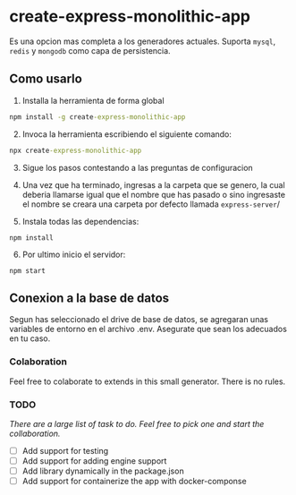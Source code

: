 # create-express-monolithic-app

Es una opcion mas completa a los generadores actuales. Suporta 
`mysql`, `redis` y `mongodb` como capa de persistencia.


## Como usarlo

1. Installa la herramienta de forma global

```cmd
npm install -g create-express-monolithic-app
```

2. Invoca la herramienta escribiendo el siguiente comando:

```cmd
npx create-express-monolithic-app
```

3. Sigue los pasos contestando a las preguntas de configuracion


4. Una vez que ha terminado, ingresas a la carpeta que se genero, la cual deberia llamarse igual que el nombre que has pasado o sino ingresaste el nombre se creara
una carpeta por defecto llamada `express-server`/

5. Instala todas las dependencias:

```
npm install
```

6. Por ultimo inicio el servidor:

```
npm start
```

## Conexion a la base de datos

Segun has seleccionado el drive de base de datos, se agregaran
unas variables de entorno en el archivo .env. Asegurate que sean 
los adecuados en tu caso.


### Colaboration

Feel free to colaborate to extends in this small generator. There is no rules.

### TODO

*There are a large list of task to do. Feel free to pick one and start the collaboration.*

- [ ] Add support for testing
- [ ] Add support for adding engine support
- [ ] Add library dynamically in the package.json
- [ ] Add support for containerize the app with docker-componse

